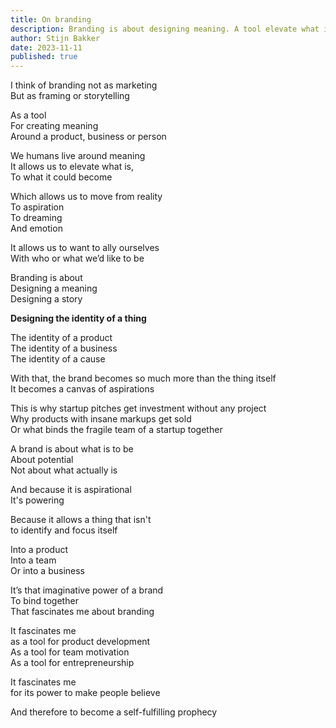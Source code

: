 ```yaml
---
title: On branding
description: Branding is about designing meaning. A tool elevate what is, to what it could become. And with that, a tool binds a shared identity. For startups, businesses and teams. Thus becoming a self-fulfilling prophecy.
author: Stijn Bakker
date: 2023-11-11
published: true
---
```


I think of branding not as marketing<br/>
But as framing or storytelling

As a tool<br/>
For creating meaning<br/>
Around a product, business or person

We humans live around meaning<br/>
It allows us to elevate what is,<br/>
To what it could become

Which allows us to move from reality<br/>
To aspiration<br/>
To dreaming<br/>
And emotion

It allows us to want to ally ourselves <br/>
With who or what we’d like to be

Branding is about<br/>
Designing a meaning<br/>
Designing a story

**Designing the identity of a thing**

The identity of a product<br/>
The identity of a business<br/>
The identity of a cause

With that, the brand becomes so much more than the thing itself<br/>
It becomes a canvas of aspirations

This is why startup pitches get investment without any project<br/>
Why products with insane markups get sold<br/>
Or what binds the fragile team of a startup together

A brand is about what is to be<br/>
About potential<br/>
Not about what actually is

And because it is aspirational<br/>
It's powering

Because it allows a thing that isn't <br/>
to identify and focus itself

Into a product<br/>
Into a team<br/>
Or into a business

It’s that imaginative power of a brand<br/>
To bind together<br/>
That fascinates me about branding

It fascinates me<br/>
as a tool for product development<br/>
As a tool for team motivation<br/>
As a tool for entrepreneurship

It fascinates me<br/>
for its power to make people believe

And therefore to become a self-fulfilling prophecy
